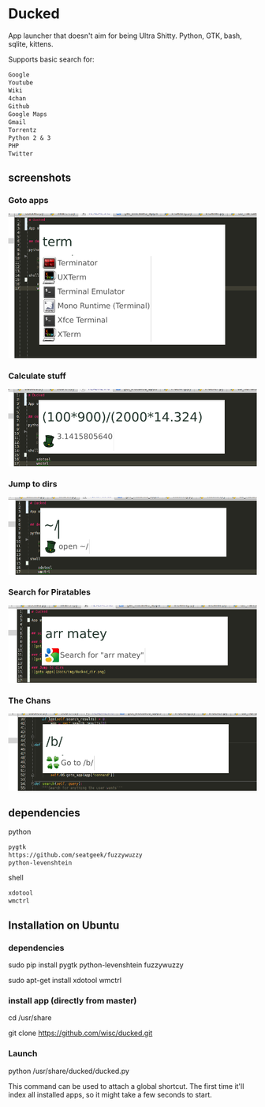 # Ducked

App launcher that doesn't aim for being Ultra Shitty. Python, GTK, bash, sqlite, kittens.

Supports basic search for:

    Google
    Youtube
    Wiki
    4chan
    Github
    Google Maps
    Gmail
    Torrentz
    Python 2 & 3
    PHP
    Twitter

## screenshots

### Goto apps
![goto apps](docs/img/ducked_term.png)

### Calculate stuff
![goto apps](docs/img/ducked_calc.png)

### Jump to dirs
![goto apps](docs/img/ducked_dir.png)

### Search for Piratables
![goto apps](docs/img/ducked_search.png)

### The Chans
![goto apps](docs/img/ducked_chans.png)


## dependencies

python

    pygtk
    https://github.com/seatgeek/fuzzywuzzy
    python-levenshtein

shell

    xdotool
    wmctrl
    
    
## Installation on Ubuntu

### dependencies
sudo pip install pygtk python-levenshtein fuzzywuzzy

sudo apt-get install xdotool wmctrl

### install app (directly from master)
cd /usr/share

git clone https://github.com/wisc/ducked.git

### Launch

python /usr/share/ducked/ducked.py

This command can be used to attach a global shortcut. The first time it'll index all installed apps, so it might take
 a few seconds to start.